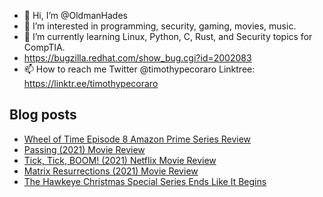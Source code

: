 - 👋 Hi, I’m @OldmanHades
- 👀 I’m interested in programming, security, gaming, movies, music.
- 🌱 I’m currently learning Linux, Python, C, Rust, and Security topics for CompTIA.
- https://bugzilla.redhat.com/show_bug.cgi?id=2002083
- 📫 How to reach me Twitter @timothypecoraro
Linktree: https://linktr.ee/timothypecoraro

## Blog posts
<!-- BLOG-POST-LIST:START -->
- [Wheel of Time Episode 8 Amazon Prime Series Review](https://medium.com/@timothypecoraro/wheel-of-time-episode-8-amazon-prime-series-review-964967b13916?source=rss-5097f5c9b801------2)
- [Passing &lpar;2021&rpar; Movie Review](https://medium.com/@timothypecoraro/passing-2021-movie-review-f2cf706de471?source=rss-5097f5c9b801------2)
- [Tick, Tick, BOOM! &lpar;2021&rpar; Netflix Movie Review](https://medium.com/@timothypecoraro/tick-tick-boom-2021-netflix-movie-review-bb503d8bd5b5?source=rss-5097f5c9b801------2)
- [Matrix Resurrections &lpar;2021&rpar; Movie Review](https://medium.com/@timothypecoraro/matrix-resurrections-2021-movie-review-555fcef3c3eb?source=rss-5097f5c9b801------2)
- [The Hawkeye Christmas Special Series Ends Like It Begins](https://medium.com/theuglymonster/the-hawkeye-christmas-special-series-ends-like-it-begins-1a60d6f7a9ac?source=rss-5097f5c9b801------2)
<!-- BLOG-POST-LIST:END -->
